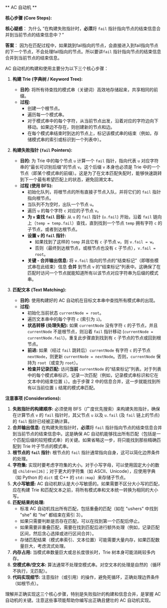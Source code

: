 ** AC 自动机 **

**核心步骤 (Core Steps):**

**核心疑惑**： 为什么 “在构建失败指针时，**必须**将 `fail` 指针指向节点的结束信息合并到当前节点的结束信息中？”

**答案**： 因为在匹配过程中，如果跳到fail指向的节点，会直接进入到fail指向节点的下一个节点，不会处理fail指向的节点。所以要讲`fail` 指针指向节点的结束信息合并到当前节点的结束信息。

AC 自动机的构建和使用主要分为以下三个核心步骤：

1.  **构建 Trie (字典树 / Keyword Tree):**
    *   **目的:** 将所有待查找的模式串（关键词）高效地存储起来，共享相同的前缀。
    *   **过程:**
        *   创建一个根节点。
        *   遍历每一个模式串。
        *   对于模式串中的每个字符，从当前节点出发，沿着对应的字符边向下移动。如果边不存在，则创建新的节点和边。
        *   在每个模式串结束时到达的节点上，标记该模式串的结束（例如，存储模式串的索引或标识到一个列表中）。

2.  **构建失败指针 (`fail` Pointers):**
    *   **目的:** 为 Trie 中的每个节点 `u` 计算一个 `fail` 指针，指向代表 `u` 对应字符串的“最长可识别后缀”的节点 `v`。这个后缀 `v` 本身也必须是 Trie 中的一个节点（即某个模式串的前缀）。这是为了在文本匹配失配时，能够快速跳转到下一个最有希望匹配上的状态，避免回溯文本。
    *   **过程 (使用 BFS):**
        *   初始化队列，将根节点的所有直接子节点入队，并将它们的 `fail` 指针指向根节点。
        *   当队列不为空时，出队一个节点 `u`。
        *   遍历 `u` 的每个字符 `c` 对应的子节点 `v`。
        *   **为 `v` 查找 `fail` 目标:** 从 `u` 的 `fail` 指针 (`u.fail`) 开始，沿着 `fail` 链向上（`temp = temp.fail`）查找，直到找到一个节点 `temp` 拥有字符 `c` 的子节点，或者到达根节点。
        *   **设置 `v` 的 `fail` 指针:**
            *   如果找到了这样的 `temp` 并且它有 `c` 子节点 `w`，则 `v.fail = w`。
            *   否则（最终到达根节点，或根节点也没有 `c` 子节点），`v.fail = root`。
        *   **关键 - 合并输出信息:** 将 `v.fail` 指向的节点的“结束标记”（即哪些模式串在此结束）信息 **合并** 到节点 `v` 的“结束标记”列表中。这确保了在匹配时访问一个节点就能知道所有以该节点对应字符串为后缀的模式串。

3.  **匹配文本 (Text Matching):**
    *   **目的:** 使用构建好的 AC 自动机在目标文本串中查找所有模式串的出现。
    *   **过程:**
        *   初始化当前状态 `currentNode = root`。
        *   遍历文本串中的每个字符 `c` (索引为 `i`)。
        *   **状态转移 (处理失配):** 如果 `currentNode` 没有字符 `c` 的子节点，并且 `currentNode` 不是根节点，则沿着 `fail` 指针移动 (`currentNode = currentNode.fail`)，重复此步骤直到找到有 `c` 子节点的节点或回到根节点。
        *   **前进:** 如果（经过 `fail` 跳转后）`currentNode` 有字符 `c` 的子节点 `nextNode`，则更新 `currentNode = nextNode`。否则，`currentNode` 保持为 `root`（或变为 `root`）。
        *   **检查并记录匹配:** 访问**当前** `currentNode` 的“结束标记”列表。对于列表中的每个模式串标识，记录一次匹配（例如，记录模式串标识和它在文本中的结束位置 `i`）。由于步骤 2 中的信息合并，这一步就能找到所有以当前位置 `i` 结尾的模式串匹配。

**注意事项 (Considerations):**

1.  **失败指针的构建顺序:** 必须使用 BFS（广度优先搜索）来构建失败指针，确保在计算节点 `v` 的 `fail` 指针时，其父节点 `u` 以及 `u.fail` (及 `fail` 链上的节点) 的 `fail` 指针已经被正确计算。
2.  **合并输出信息:** 在构建失败指针时，**必须**将 `fail` 指针指向节点的结束信息合并到当前节点的结束信息中。这是确保 AC 自动机能够找出所有匹配（包括是一个匹配后缀的较短模式串）的关键。如果省略这一步，将只能找到那些精确匹配到 Trie 叶子节点的模式串。
3.  **根节点的 `fail` 指针:** 根节点的 `fail` 指针通常指向自身，这可以简化边界条件的处理。
4.  **字符集:** 实现时要考虑字符集的大小。对于小写字母，可以使用固定大小的数组 `children[26]`；对于更大的字符集（如 ASCII、Unicode），应使用字典（如 Python 的 `dict` 或 C++ 的 `std::map`）来存储子节点。
5.  **大小写敏感:** AC 自动机默认是大小写敏感的。如果需要不区分大小写的匹配，应在构建 Trie 和匹配文本之前，将所有模式串和文本统一转换为相同的大小写。
6.  **匹配结果的处理:**
    *   标准 AC 自动机找出所有匹配，包括重叠的匹配（如在 "ushers" 中找到 "she" 和 "he" 都结束在索引 3）。
    *   如果只需要判断是否存在匹配，可以在找到第一个匹配后停止。
    *   如果需要非重叠匹配，需要在找到匹配后进行额外处理（例如，记录匹配区间，然后贪心选择或进行区间合并）。
    *   存储匹配结果（模式串索引、文本位置）可能需要大量内存，如果匹配数量巨大，考虑流式处理。
7.  **内存占用:** 当模式串数量巨大或总长度很长时，Trie 树本身可能消耗较多内存。
8.  **空模式串/空文本:** 算法通常不处理空模式串。对空文本的处理是自然的（循环不执行，无匹配）。
9.  **代码实现细节:** 注意指针（或引用）的操作，避免死循环，正确处理边界条件（如根节点）。

理解并正确实现这三个核心步骤，特别是失败指针的构建和信息合并，是掌握 AC 自动机的关键。注意这些事项能帮助你编写出正确且健壮的 AC 自动机实现。
